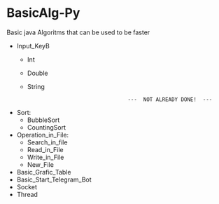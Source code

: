 # BasicAlg-Py
Basic java Algoritms that can be used to be faster

  - Input_KeyB
    - Int
    - Double
    - String
                                                            
                                          ---  NOT ALREADY DONE!  ---
  - Sort:
    - BubbleSort
    - CountingSort
  - Operation_in_File:
    - Search_in_file
    - Read_in_File
    - Write_in_File
    - New_File
  - Basic_Grafic_Table
  - Basic_Start_Telegram_Bot
  - Socket
  - Thread
